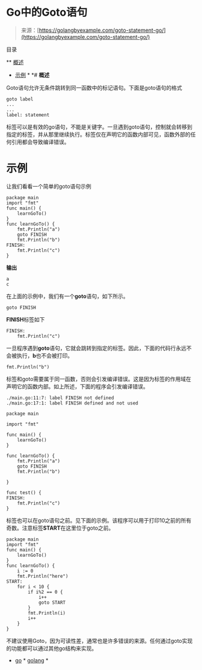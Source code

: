 <!--yml

类别：未分类

日期：2024-10-13 06:30:53

-->

# Go中的Goto语句

> 来源：[https://golangbyexample.com/goto-statement-go/](https://golangbyexample.com/goto-statement-go/)

目录

**   [概述](#Overview "Overview")

+   [示例](#Example "Example") *  *# **概述**

Goto语句允许无条件跳转到同一函数中的标记语句。下面是goto语句的格式

```
goto label
...
...
label: statement
```

标签可以是有效的go语句，不能是关键字。一旦遇到goto语句，控制就会转移到指定的标签，并从那里继续执行。标签仅在声明它的函数内部可见，函数外部的任何引用都会导致编译错误。

# **示例**

让我们看看一个简单的goto语句示例

```
package main
import "fmt"
func main() {
    learnGoTo()
}
func learnGoTo() {
    fmt.Println("a")
    goto FINISH
    fmt.Println("b")
FINISH:
    fmt.Println("c")
}
```

**输出**

```
a
c
```

在上面的示例中，我们有一个**goto**语句，如下所示。

```
goto FINISH
```

**FINISH**标签如下

```
FINISH:
    fmt.Println("c")
```

一旦程序遇到**goto**语句，它就会跳转到指定的标签。因此，下面的代码行永远不会被执行，**b**也不会被打印。

```
fmt.Println("b")
```

标签和goto需要属于同一函数，否则会引发编译错误。这是因为标签的作用域在声明它的函数内部。如上所述，下面的程序会引发编译错误。

```
./main.go:11:7: label FINISH not defined
./main.go:17:1: label FINISH defined and not used
```

```
package main

import "fmt"

func main() {
	learnGoTo()
}

func learnGoTo() {
	fmt.Println("a")
	goto FINISH
	fmt.Println("b")

}

func test() {
FINISH:
	fmt.Println("c")
}
```

标签也可以在goto语句之前。见下面的示例。该程序可以用于打印10之前的所有奇数。注意标签**START**在这里位于goto之前。

```
package main
import "fmt"
func main() {
    learnGoTo()
}
func learnGoTo() {
    i := 0
    fmt.Println("here")
START:
    for i < 10 {
        if i%2 == 0 {
            i++
            goto START
        }  
        fmt.Println(i)
        i++
    }
}
```

不建议使用Goto，因为可读性差，通常也是许多错误的来源。任何通过goto实现的功能都可以通过其他go结构来实现。

+   [go](https://golangbyexample.com/tag/go/) *   [golang](https://golangbyexample.com/tag/golang/) *
